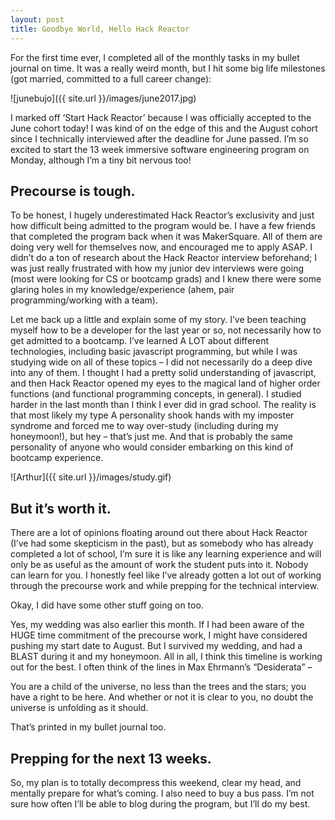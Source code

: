 ```yaml
---
layout: post
title: Goodbye World, Hello Hack Reactor
---
```


For the first time ever, I completed all of the monthly tasks in my bullet journal on time. It was a really weird month, but I hit some big life milestones (got married, committed to a full career change):

![junebujo]({{ site.url }}/images/june2017.jpg)

I marked off ‘Start Hack Reactor’ because I was officially accepted to the June cohort today! I was kind of on the edge of this and the August cohort since I technically interviewed after the deadline for June passed. I’m so excited to start the 13 week immersive software engineering program on Monday, although I’m a tiny bit nervous too!

## Precourse is tough.

To be honest, I hugely underestimated Hack Reactor’s exclusivity and just how difficult being admitted to the program would be. I have a few friends that completed the program back when it was MakerSquare. All of them are doing very well for themselves now, and encouraged me to apply ASAP. I didn’t do a ton of research about the Hack Reactor interview beforehand; I was just really frustrated with how my junior dev interviews were going (most were looking for CS or bootcamp grads) and I knew there were some glaring holes in my knowledge/experience (ahem, pair programming/working with a team).

Let me back up a little and explain some of my story. I’ve been teaching myself how to be a developer for the last year or so, not necessarily how to get admitted to a bootcamp. I’ve learned A LOT about different technologies, including basic javascript programming, but while I was studying wide on all of these topics – I did not necessarily do a deep dive into any of them. I thought I had a pretty solid understanding of javascript, and then Hack Reactor opened my eyes to the magical land of higher order functions (and functional programming concepts, in general). I studied harder in the last month than I think I ever did in grad school. The reality is that most likely my type A personality shook hands with my imposter syndrome and forced me to way over-study (including during my honeymoon!), but hey – that’s just me. And that is probably the same personality of anyone who would consider embarking on this kind of bootcamp experience.

![Arthur]({{ site.url }}/images/study.gif)

## But it’s worth it.

There are a lot of opinions floating around out there about Hack Reactor (I’ve had some skepticism in the past), but as somebody who has already completed a lot of school, I’m sure it is like any learning experience and will only be as useful as the amount of work the student puts into it. Nobody can learn for you. I honestly feel like I’ve already gotten a lot out of working through the precourse work and while prepping for the technical interview.

Okay, I did have some other stuff going on too.

Yes, my wedding was also earlier this month. If I had been aware of the HUGE time commitment of the precourse work, I might have considered pushing my start date to August. But I survived my wedding, and had a BLAST during it and my honeymoon. All in all, I think this timeline is working out for the best. I often think of the lines in Max Ehrmann’s “Desiderata” –

You are a child of the universe,
no less than the trees and the stars;
you have a right to be here.
And whether or not it is clear to you,
no doubt the universe is unfolding as it should.

That’s printed in my bullet journal too.

## Prepping for the next 13 weeks.

So, my plan is to totally decompress this weekend, clear my head, and mentally prepare for what’s coming. I also need to buy a bus pass. I’m not sure how often I’ll be able to blog during the program, but I’ll do my best.
